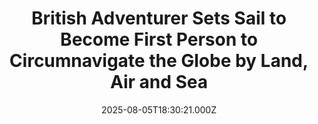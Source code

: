 ---
title: "British Adventurer Sets Sail to Become First Person to Circumnavigate the Globe by Land, Air and Sea"
date: 2025-08-05T18:30:21.000Z
category: Human Kindness
externalLink: "https://www.goodnewsnetwork.org/british-adventurer-sets-sail-to-become-first-person-to-circumnavigate-the-globe-by-land-air-and-sea/"
image: ""
excerpt: "Englishman James Ketchell is looking to become the first person to circumnavigate the globe on land, in the air, and at sea as he sets off in a sailboat from a harbor in Hampshire. 30,000 miles and 9 months now await Ketchell, who is undertaking the voyage alone. The British hunger for exploring the world […] The post British Adventurer…"
---